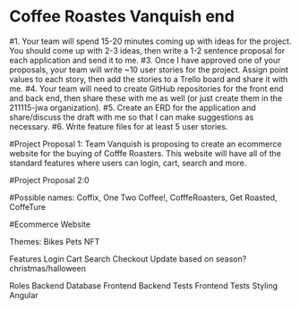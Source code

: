 # Coffee Roastes Vanquish end
#1. Your team will spend 15-20 minutes coming up with ideas for the project. You should come up with 2-3 ideas, then write a 1-2 sentence proposal for each application and send it to me.
#3. Once I have approved one of your proposals, your team will write ~10 user stories for the project. Assign point values to each story, then add the stories to a Trello board and share it with me.
#4. Your team will need to create GitHub repositories for the front end and back end, then share these with me as well (or just create them in the 211115-jwa organization).
#5. Create an ERD for the application and share/discuss the draft with me so that I can make suggestions as necessary.
#6. Write feature files for at least 5 user stories.

#Project Proposal 1: Team Vanquish is proposing to create an ecommerce website for the buying of Cofffe Roasters. This website will have all of the standard features where users can login, cart, search and more.

#Project Proposal 2:0

#Possible names: Coffix, One Two Coffee!, CofffeRoasters, Get Roasted, CoffeTure


#Ecommerce Website

Themes:
Bikes
Pets
NFT

Features
Login
Cart
Search
Checkout
Update based on season? christmas/halloween


Roles
Backend
Database
Frontend
Backend Tests
Frontend Tests
Styling
Angular

